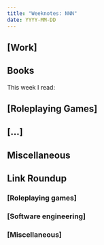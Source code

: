 ```yaml
---
title: "Weeknotes: NNN"
date: YYYY-MM-DD
---
```


## [Work]

## Books

This week I read:

## [Roleplaying Games]

## [...]

## Miscellaneous

## Link Roundup

### [Roleplaying games]

### [Software engineering]

### [Miscellaneous]
